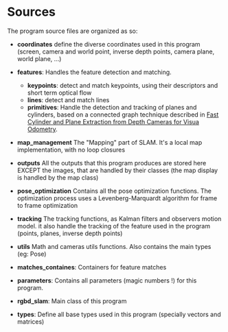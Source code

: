 # Sources

The program source files are organized as so:
- **coordinates** define the diverse coordinates used in this program (screen, camera and world point, inverse depth points, camera plane, world plane, ...)
- **features**: Handles the feature detection and matching.
    - **keypoints**: detect and match keypoints, using their descriptors and short term optical flow
    - **lines**: detect and match lines
    - **primitives**: Handle the detection and tracking of planes and cylinders, based on a connected graph technique described in [Fast Cylinder and Plane Extraction from Depth Cameras for Visua Odometry](https://arxiv.org/pdf/1803.02380.pdf).
- **map_management** The "Mapping" part of SLAM. It's a local map implementation, with no loop closures
- **outputs** All the outputs that this program produces are stored here EXCEPT the images, that are handled by their classes (the map display is handled by the map class)
- **pose_optimization** Contains all the pose optimization functions. The optimization process uses a Levenberg-Marquardt algorithm for frame to frame optimization
- **tracking** The tracking functions, as Kalman filters and observers motion model. it also handle the tracking of the feature used in the program (points, planes, inverse depth points)
- **utils** Math and cameras utils functions. Also contains the main types (eg: Pose)


- **matches_containes**: Containers for feature matches
- **parameters**: Contains all parameters (magic numbers !) for this program.
- **rgbd_slam**: Main class of this program
- **types**: Define all base types used in this program (specially vectors and matrices) 